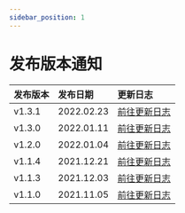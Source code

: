 ```yaml
---
sidebar_position: 1
---
```


# 发布版本通知

|发布版本|发布日期|更新日志|
|:---|:----|:----|
|v1.3.1|2022.02.23|[前往更新日志](/docs/changelog/version/v1.3.x/v1.3.1)|
|v1.3.0|2022.01.11|[前往更新日志](/docs/changelog/version/v1.3.x/v1.3.0)|
|v1.2.0|2022.01.04|[前往更新日志](/docs/changelog/version/v1.2.0)|
|v1.1.4|2021.12.21|[前往更新日志](/docs/changelog/version/v1.1.x/v1.1.4)|
|v1.1.3|2021.12.03|[前往更新日志](/docs/changelog/version/v1.1.x/v1.1.3)|
|v1.1.0|2021.11.05|[前往更新日志](/docs/changelog/version/v1.1.x/v1.1.0)|